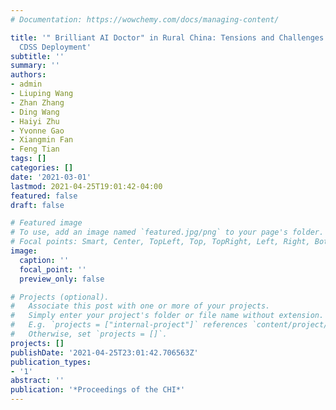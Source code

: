 ```yaml
---
# Documentation: https://wowchemy.com/docs/managing-content/

title: '" Brilliant AI Doctor" in Rural China: Tensions and Challenges in AI-Powered
  CDSS Deployment'
subtitle: ''
summary: ''
authors:
- admin
- Liuping Wang
- Zhan Zhang
- Ding Wang
- Haiyi Zhu
- Yvonne Gao
- Xiangmin Fan
- Feng Tian
tags: []
categories: []
date: '2021-03-01'
lastmod: 2021-04-25T19:01:42-04:00
featured: false
draft: false

# Featured image
# To use, add an image named `featured.jpg/png` to your page's folder.
# Focal points: Smart, Center, TopLeft, Top, TopRight, Left, Right, BottomLeft, Bottom, BottomRight.
image:
  caption: ''
  focal_point: ''
  preview_only: false

# Projects (optional).
#   Associate this post with one or more of your projects.
#   Simply enter your project's folder or file name without extension.
#   E.g. `projects = ["internal-project"]` references `content/project/deep-learning/index.md`.
#   Otherwise, set `projects = []`.
projects: []
publishDate: '2021-04-25T23:01:42.706563Z'
publication_types:
- '1'
abstract: ''
publication: '*Proceedings of the CHI*'
---
```

